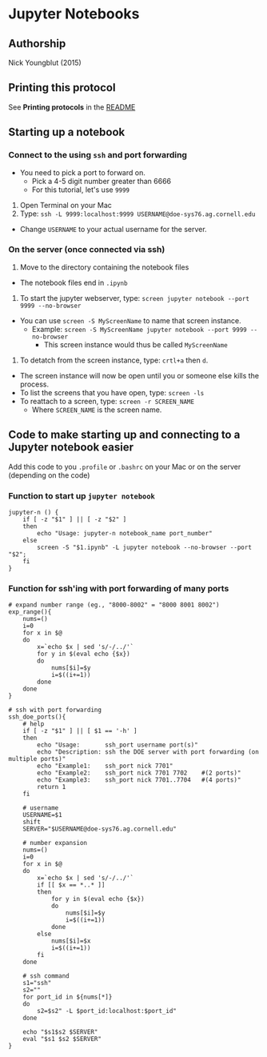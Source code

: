 Jupyter Notebooks
=================

## Authorship

Nick Youngblut (2015)


## Printing this protocol

See **Printing protocols** in the [README](../README.md#printing-protocols-conversion-of-protocols-to-pdf)


## Starting up a notebook

### Connect to the using `ssh` and port forwarding

* You need to pick a port to forward on.
  * Pick a 4-5 digit number greater than 6666
  * For this tutorial, let's use `9999`

1. Open Terminal on your Mac 
1. Type: `ssh -L 9999:localhost:9999 USERNAME@doe-sys76.ag.cornell.edu`
  * Change `USERNAME` to your actual username for the server.

### On the server (once connected via ssh)

1. Move to the directory containing the notebook files
  * The notebook files end in `.ipynb`
1. To start the jupyter webserver, type: `screen jupyter notebook --port 9999 --no-browser`
  * You can use `screen -S MyScreenName` to name that screen instance.
    * Example: `screen -S MyScreenName jupyter notebook --port 9999 --no-browser`
      * This screen instance would thus be called `MyScreenName`
1. To detatch from the screen instance, type: `crtl+a` then `d`.
  * The screen instance will now be open until you or someone else kills the process.
  * To list the screens that you have open, type: `screen -ls`
  * To reattach to a screen, type: `screen -r SCREEN_NAME`
     * Where `SCREEN_NAME` is the screen name.
     

## Code to make starting up and connecting to a Jupyter notebook easier

Add this code to you `.profile` or `.bashrc` on your Mac or on the server
(depending on the code)


### Function to start up `jupyter notebook`


~~~
jupyter-n () {
    if [ -z "$1" ] || [ -z "$2" ]
    then
        echo "Usage: jupyter-n notebook_name port_number"
    else
        screen -S "$1.ipynb" -L jupyter notebook --no-browser --port "$2";
    fi
}
~~~


### Function for ssh'ing with port forwarding of many ports

~~~
# expand number range (eg., "8000-8002" = "8000 8001 8002")
exp_range(){
    nums=()
    i=0
    for x in $@
    do
        x=`echo $x | sed 's/-/../'`
        for y in $(eval echo {$x})
        do
            nums[$i]=$y
            i=$((i+=1))
        done
    done
}

# ssh with port forwarding
ssh_doe_ports(){
    # help
    if [ -z "$1" ] || [ $1 == '-h' ]  
    then
        echo "Usage:       ssh_port username port(s)"
        echo "Description: ssh the DOE server with port forwarding (on multiple ports)"
        echo "Example1:    ssh_port nick 7701"
        echo "Example2:    ssh_port nick 7701 7702    #(2 ports)"
        echo "Example3:    ssh_port nick 7701..7704   #(4 ports)"
        return 1
    fi

    # username
    USERNAME=$1
    shift
    SERVER="$USERNAME@doe-sys76.ag.cornell.edu"

    # number expansion
    nums=()
    i=0
    for x in $@
    do
        x=`echo $x | sed 's/-/../'`
        if [[ $x == *..* ]]
        then
            for y in $(eval echo {$x})
            do
                nums[$i]=$y
                i=$((i+=1))
            done
        else
            nums[$i]=$x
            i=$((i+=1))
        fi
    done

    # ssh command
    s1="ssh"
    s2=""
    for port_id in ${nums[*]}
    do
        s2=$s2" -L $port_id:localhost:$port_id"
    done

    echo "$s1$s2 $SERVER"
    eval "$s1 $s2 $SERVER"
} 
~~~   

 
